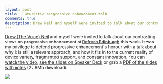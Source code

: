 ```yaml
---
layout: post
title:  Futuristic progressive enhancement talk
comments: true
description: Drew Neil and myself were invited to talk about our contrasting views on progressive enhancement at Refresh Edinburgh this week. Here are the slides from my talk.
---
```


[Drew (The Voice) Neil](http://drewneil.com/) and myself were invited to talk about our contrasting views on progressive enhancement at [Refresh Edinburgh](http://refreshedinburgh.org/) this week. It was my privilege to defend progressive enhancement's honour with a talk about why it is still a relevant approach, and how it fits in to the current reality of device variety, fragmented support, and constant innovation. You can [watch the video](https://vimeo.com/38016394), [see the slides on Speaker Deck](http://speakerdeck.com/u/froots/p/futuristic-progressive-enhancement) or grab a [PDF of the slides with notes](http://dl.dropbox.com/u/6983841/futuristic-progressive-enhancement.pdf) (22.8Mb download).

<a href="http://speakerdeck.com/u/froots/p/futuristic-progressive-enhancement" rel="external"><img src="http://images.tinnedfruit.com/blog/20120203/futuristic-progressive-enhancement.jpg"></a>
